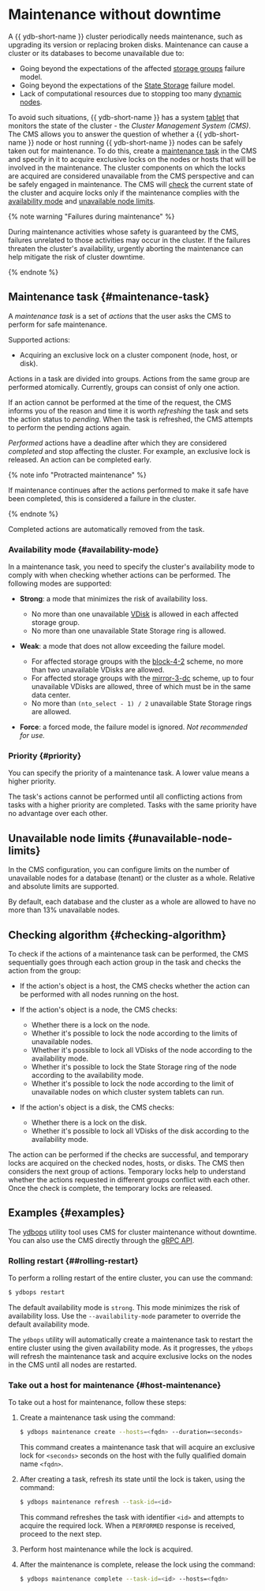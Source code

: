 # Maintenance without downtime

A {{ ydb-short-name }} cluster periodically needs maintenance, such as upgrading its version or replacing broken disks. Maintenance can cause a cluster or its databases to become unavailable due to:

- Going beyond the expectations of the affected [storage groups](../../concepts/glossary.md#storage-groups) failure model.
- Going beyond the expectations of the [State Storage](../../reference/configuration/domains_config.md#domains-state) failure model.
- Lack of computational resources due to stopping too many [dynamic nodes](../../concepts/glossary.md#dynamic-node).

To avoid such situations, {{ ydb-short-name }} has a system [tablet](../../concepts/glossary.md#tablet) that monitors the state of the cluster - the *Cluster Management System (CMS)*. The CMS allows you to answer the question of whether a {{ ydb-short-name }} node or host running {{ ydb-short-name }} nodes can be safely taken out for maintenance. To do this, create a [maintenance task](#maintenance-task) in the CMS and specify in it to acquire exclusive locks on the nodes or hosts that will be involved in the maintenance. The cluster components on which the locks are acquired are considered unavailable from the CMS perspective and can be safely engaged in maintenance. The CMS will [check](#checking-algorithm) the current state of the cluster and acquire locks only if the maintenance complies with the [availability mode](#availability-mode) and [unavailable node limits](#unavailable-node-limits).

{% note warning "Failures during maintenance" %}

During maintenance activities whose safety is guaranteed by the CMS, failures unrelated to those activities may occur in the cluster. If the failures threaten the cluster's availability, urgently aborting the maintenance can help mitigate the risk of cluster downtime.

{% endnote %}

## Maintenance task {#maintenance-task}

A *maintenance task* is a set of *actions* that the user asks the CMS to perform for safe maintenance.

Supported actions:

- Acquiring an exclusive lock on a cluster component (node, host, or disk).

Actions in a task are divided into groups. Actions from the same group are performed atomically. Currently, groups can consist of only one action.

If an action cannot be performed at the time of the request, the CMS informs you of the reason and time it is worth *refreshing* the task and sets the action status to *pending*. When the task is refreshed, the CMS attempts to perform the pending actions again.

*Performed* actions have a deadline after which they are considered *completed* and stop affecting the cluster. For example, an exclusive lock is released. An action can be completed early.

{% note info "Protracted maintenance" %}

If maintenance continues after the actions performed to make it safe have been completed, this is considered a failure in the cluster.

{% endnote %}

Completed actions are automatically removed from the task.

### Availability mode {#availability-mode}

In a maintenance task, you need to specify the cluster's availability mode to comply with when checking whether actions can be performed. The following modes are supported:

- **Strong**: a mode that minimizes the risk of availability loss.
    - No more than one unavailable [VDisk](../../concepts/glossary.md#vdisk) is allowed in each affected storage group.
    - No more than one unavailable State Storage ring is allowed.
- **Weak**: a mode that does not allow exceeding the failure model.

  - For affected storage groups with the [block-4-2](../../reference/configuration/domains_config.md#reliability) scheme, no more than two unavailable VDisks are allowed.
  - For affected storage groups with the [mirror-3-dc](../../reference/configuration/domains_config.md#reliability) scheme, up to four unavailable VDisks are allowed, three of which must be in the same data center.
  - No more than `(nto_select - 1) / 2` unavailable State Storage rings are allowed.

- **Force**: a forced mode, the failure model is ignored. *Not recommended for use.*

### Priority {#priority}

You can specify the priority of a maintenance task. A lower value means a higher priority.

The task's actions cannot be performed until all conflicting actions from tasks with a higher priority are completed. Tasks with the same priority have no advantage over each other.

## Unavailable node limits {#unavailable-node-limits}

In the CMS configuration, you can configure limits on the number of unavailable nodes for a database (tenant) or the cluster as a whole. Relative and absolute limits are supported.

By default, each database and the cluster as a whole are allowed to have no more than 13% unavailable nodes.

## Checking algorithm {#checking-algorithm}

To check if the actions of a maintenance task can be performed, the CMS sequentially goes through each action group in the task and checks the action from the group:

- If the action's object is a host, the CMS checks whether the action can be performed with all nodes running on the host.
- If the action's object is a node, the CMS checks:

  - Whether there is a lock on the node.
  - Whether it's possible to lock the node according to the limits of unavailable nodes.
  - Whether it's possible to lock all VDisks of the node according to the availability mode.
  - Whether it's possible to lock the State Storage ring of the node according to the availability mode.
  - Whether it's possible to lock the node according to the limit of unavailable nodes on which cluster system tablets can run.

- If the action's object is a disk, the CMS checks:

  - Whether there is a lock on the disk.
  - Whether it's possible to lock all VDisks of the disk according to the availability mode.

The action can be performed if the checks are successful, and temporary locks are acquired on the checked nodes, hosts, or disks. The CMS then considers the next group of actions. Temporary locks help to understand whether the actions requested in different groups conflict with each other. Once the check is complete, the temporary locks are released.

## Examples {#examples}

The [ydbops](../../reference/ydbops/index.md) utility tool uses CMS for cluster maintenance without downtime. You can also use the CMS directly through the [gRPC API](https://github.com/ydb-platform/ydb/blob/main/ydb/public/api/grpc/draft/ydb_maintenance_v1.proto).

### Rolling restart {##rolling-restart}

To perform a rolling restart of the entire cluster, you can use the command:

```bash
$ ydbops restart
```

The default availability mode is `strong`. This mode minimizes the risk of availability loss. Use the `--availability-mode` parameter to override the default availability mode.

The `ydbops` utility will automatically create a maintenance task to restart the entire cluster using the given availability mode. As it progresses, the `ydbops` will refresh the maintenance task and acquire exclusive locks on the nodes in the CMS until all nodes are restarted.

### Take out a host for maintenance {#host-maintenance}

To take out a host for maintenance, follow these steps:

1. Create a maintenance task using the command:

    ```bash
    $ ydbops maintenance create --hosts=<fqdn> --duration=<seconds>
    ```

    This command creates a maintenance task that will acquire an exclusive lock for `<seconds>` seconds on the host with the fully qualified domain name `<fqdn>`.
2. After creating a task, refresh its state until the lock is taken, using the command:

    ```bash
    $ ydbops maintenance refresh --task-id=<id>
    ```

    This command refreshes the task with identifier `<id>` and attempts to acquire the required lock. When a `PERFORMED` response is received, proceed to the next step.
3. Perform host maintenance while the lock is acquired.
4. After the maintenance is complete, release the lock using the command:

    ```bash
    $ ydbops maintenance complete --task-id=<id> --hosts=<fqdn>
    ```
